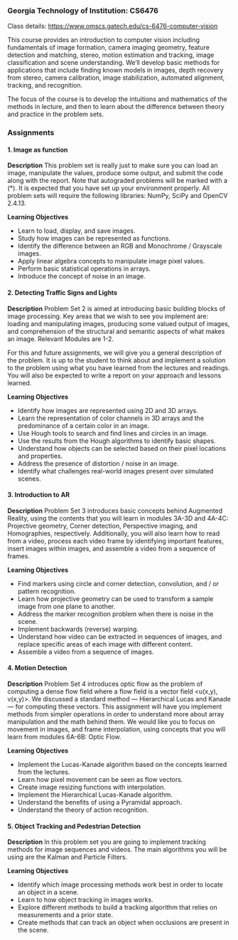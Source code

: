 ### Georgia Technology of Institution: CS6476

Class details: https://www.omscs.gatech.edu/cs-6476-computer-vision

This course provides an introduction to computer vision including fundamentals of image formation, camera imaging geometry, feature detection and matching, stereo, motion estimation and tracking, image classification and scene understanding. We’ll develop basic methods for applications that include finding known models in images, depth recovery from stereo, camera calibration, image stabilization, automated alignment, tracking, and recognition.

The focus of the course is to develop the intuitions and mathematics of the methods in lecture, and then to learn about the difference between theory and practice in the problem sets.

### Assignments ###
#### 1. Image as function ####

**Description**
This problem set is really just to make sure you can load an image, manipulate the values, produce some output, and submit the code along with the report.  Note that autograded problems will be marked with a (*).
It is expected that you have set up your environment properly. All problem sets will require the following libraries: NumPy, SciPy and OpenCV 2.4.13. 

**Learning Objectives**
- Learn to load, display, and save images.
- Study how images can be represented as functions.
- Identify the difference between an RGB and Monochrome / Grayscale images.
- Apply linear algebra concepts to manipulate image pixel values.
- Perform basic statistical operations in arrays.
- Introduce the concept of noise in an image.

#### 2. Detecting Traffic Signs and Lights ####

**Description**
Problem Set 2 is aimed at introducing basic building blocks of image processing.  Key areas that we wish to see you implement are: loading and manipulating images, producing some valued output of images, and comprehension of the structural and semantic aspects of what makes an image.  Relevant Modules are 1-2.

For this and future assignments, we will give you a general description of the problem.  It is up to the student to think about and implement a solution to the problem using what you have learned from the lectures and readings.  You will also be expected to write a report on your approach and lessons learned.

**Learning Objectives**
- Identify how images are represented using 2D and 3D arrays.
- Learn the representation of color channels in 3D arrays and the predominance of a certain color in an image.
- Use Hough tools to search and find lines and circles in an image.
- Use the results from the Hough algorithms to identify basic shapes.
- Understand how objects can be selected based on their pixel locations and properties.
- Address the presence of distortion / noise in an image.
- Identify what challenges real-world images present over simulated scenes.

#### 3. Introduction to AR ####
**Description**
Problem Set 3 introduces basic concepts behind Augmented Reality, using the contents that you will learn in
modules 3A-3D and 4A-4C: Projective geometry, Corner detection, Perspective imaging, and Homographies,
respectively.
Additionally, you will also learn how to read from a video, process each video frame by identifying important
features, insert images within images, and assemble a video from a sequence of frames.

**Learning Objectives**
- Find markers using circle and corner detection, convolution, and / or pattern recognition.
- Learn how projective geometry can be used to transform a sample image from one plane to another.
- Address the marker recognition problem when there is noise in the scene.
- Implement backwards (reverse) warping.
- Understand how video can be extracted in sequences of images, and replace specific areas of each
image with different content.
- Assemble a video from a sequence of images.

#### 4. Motion Detection ####
**Description**
Problem Set 4 introduces optic flow as the problem of computing a dense flow field where a flow field is a vector field <u(x,y), v(x,y)>. We discussed a standard method — Hierarchical Lucas and Kanade — for computing these vectors. This assignment will have you implement methods from simpler operations in order to understand more about array manipulation and the math behind them. We would like you to focus on movement in images, and frame interpolation, using concepts that you will learn from modules 6A-6B: Optic Flow.

**Learning Objectives**
- Implement the Lucas-Kanade algorithm based on the concepts learned from the lectures.
- Learn how pixel movement can be seen as flow vectors.
- Create image resizing functions with interpolation.
- Implement the Hierarchical Lucas-Kanade algorithm.
- Understand the benefits of using a Pyramidal approach.
- Understand the theory of action recognition.

#### 5. Object Tracking and Pedestrian Detection ####
**Description**
In this problem set you are going to implement tracking methods for image sequences and videos. The main algorithms you will be using are the Kalman and Particle Filters.

**Learning Objectives**
- Identify which image processing methods work best in order to locate an object in a scene.
- Learn to how object tracking in images works.
- Explore different methods to build a tracking algorithm that relies on measurements and a prior
state.
- Create methods that can track an object when occlusions are present in the scene.
